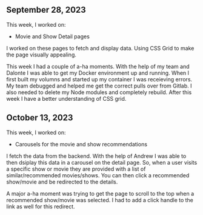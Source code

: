 ## September 28, 2023

This week, I worked on:

* Movie and Show Detail pages

I worked on these pages to fetch and display data.
Using CSS Grid to make the page visually appealing.

This week I had a couple of a-ha moments. With the
help of my team and Dalonte I was able to get my Docker
environment up and running. When I first built my volumns
and started up my container I was receieving errors.
My team debugged and helped me get the correct pulls
over from Gitlab. I also needed to delete my Node modules
and completely rebuild.
After this week I have a better understanding of CSS grid.


## October 13, 2023

This week, I worked on:

* Carousels for the movie and show recommendations

I fetch the data from the backend. With the help of
Andrew I was able to then dsiplay this data in a
carousel on the detail page. So, when a user visits
a specific show or movie they are provided with a
list of similar/recommended movies/shows. You can then
click a recommended show/movie and be redirected to
the details.

A major a-ha moment was trying to get the page to scroll
to the top when a recommended show/movie was selected.
I had to add a click handle to the link as well for this redirect.
